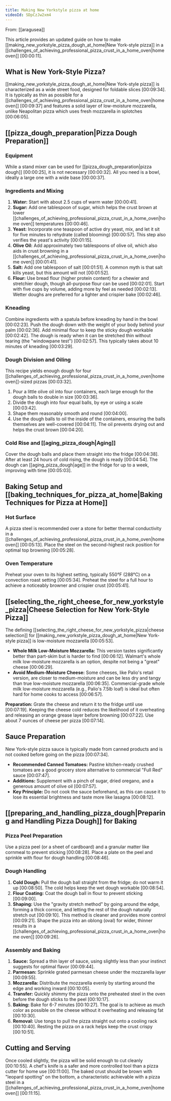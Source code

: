 ```yaml
---
title: Making New Yorkstyle pizza at home
videoId: SDpCzJw2xm4
---
```


From: [[aragusea]] <br/> 

This article provides an updated guide on how to make [[making_new_yorkstyle_pizza_dough_at_home|New York-style pizza]] in a [[challenges_of_achieving_professional_pizza_crust_in_a_home_oven|home oven]] <a class="yt-timestamp" data-t="00:00:11">[00:00:11]</a>.

## What is New York-Style Pizza?
[[making_new_yorkstyle_pizza_dough_at_home|New York-style pizza]] is characterized as a wide street food, designed for foldable slices <a class="yt-timestamp" data-t="00:09:34">[00:09:34]</a>. It is typically as thin as possible for a [[challenges_of_achieving_professional_pizza_crust_in_a_home_oven|home oven]] <a class="yt-timestamp" data-t="00:09:37">[00:09:37]</a> and features a solid layer of low-moisture mozzarella, unlike Neapolitan pizza which uses fresh mozzarella in splotches <a class="yt-timestamp" data-t="00:06:05">[00:06:05]</a>.

## [[pizza_dough_preparation|Pizza Dough Preparation]]

### Equipment
While a stand mixer can be used for [[pizza_dough_preparation|pizza dough]] <a class="yt-timestamp" data-t="00:00:25">[00:00:25]</a>, it is not necessary <a class="yt-timestamp" data-t="00:00:32">[00:00:32]</a>. All you need is a bowl, ideally a large one with a wide base <a class="yt-timestamp" data-t="00:00:37">[00:00:37]</a>.

### Ingredients and Mixing
1.  **Water:** Start with about 2.5 cups of warm water <a class="yt-timestamp" data-t="00:00:41">[00:00:41]</a>.
2.  **Sugar:** Add one tablespoon of sugar, which helps the crust brown at lower [[challenges_of_achieving_professional_pizza_crust_in_a_home_oven|home oven]] temperatures <a class="yt-timestamp" data-t="00:00:46">[00:00:46]</a>.
3.  **Yeast:** Incorporate one teaspoon of active dry yeast, mix, and let it sit for five minutes to rehydrate (called blooming) <a class="yt-timestamp" data-t="00:00:57">[00:00:57]</a>. This step also verifies the yeast's activity <a class="yt-timestamp" data-t="00:01:15">[00:01:15]</a>.
4.  **Olive Oil:** Add approximately two tablespoons of olive oil, which also aids in crust browning in a [[challenges_of_achieving_professional_pizza_crust_in_a_home_oven|home oven]] <a class="yt-timestamp" data-t="00:01:41">[00:01:41]</a>.
5.  **Salt:** Add one tablespoon of salt <a class="yt-timestamp" data-t="00:01:51">[00:01:51]</a>. A common myth is that salt kills yeast, but this amount will not <a class="yt-timestamp" data-t="00:01:52">[00:01:52]</a>.
6.  **Flour:** Use bread flour (higher protein content) for a chewier and stretchier dough, though all-purpose flour can be used <a class="yt-timestamp" data-t="00:02:01">[00:02:01]</a>. Start with five cups by volume, adding more by feel as needed <a class="yt-timestamp" data-t="00:02:13">[00:02:13]</a>. Wetter doughs are preferred for a lighter and crispier bake <a class="yt-timestamp" data-t="00:02:46">[00:02:46]</a>.

### Kneading
Combine ingredients with a spatula before kneading by hand in the bowl <a class="yt-timestamp" data-t="00:02:23">[00:02:23]</a>. Push the dough down with the weight of your body behind your palm <a class="yt-timestamp" data-t="00:02:36">[00:02:36]</a>. Add minimal flour to keep the sticky dough workable <a class="yt-timestamp" data-t="00:02:42">[00:02:42]</a>. The dough is ready when it can be stretched thin without tearing (the "windowpane test") <a class="yt-timestamp" data-t="00:02:57">[00:02:57]</a>. This typically takes about 10 minutes of kneading <a class="yt-timestamp" data-t="00:03:29">[00:03:29]</a>.

### Dough Division and Oiling
This recipe yields enough dough for four [[challenges_of_achieving_professional_pizza_crust_in_a_home_oven|home oven]]-sized pizzas <a class="yt-timestamp" data-t="00:03:32">[00:03:32]</a>.
1.  Pour a little olive oil into four containers, each large enough for the dough balls to double in size <a class="yt-timestamp" data-t="00:03:36">[00:03:36]</a>.
2.  Divide the dough into four equal balls, by eye or using a scale <a class="yt-timestamp" data-t="00:03:42">[00:03:42]</a>.
3.  Shape them reasonably smooth and round <a class="yt-timestamp" data-t="00:04:00">[00:04:00]</a>.
4.  Use the dough balls to oil the inside of the containers, ensuring the balls themselves are well-covered <a class="yt-timestamp" data-t="00:04:11">[00:04:11]</a>. The oil prevents drying out and helps the crust brown <a class="yt-timestamp" data-t="00:04:20">[00:04:20]</a>.

### Cold Rise and [[aging_pizza_dough|Aging]]
Cover the dough balls and place them straight into the fridge <a class="yt-timestamp" data-t="00:04:38">[00:04:38]</a>. After at least 24 hours of cold rising, the dough is ready <a class="yt-timestamp" data-t="00:04:54">[00:04:54]</a>. The dough can [[aging_pizza_dough|age]] in the fridge for up to a week, improving with time <a class="yt-timestamp" data-t="00:05:03">[00:05:03]</a>.

## Baking Setup and [[baking_techniques_for_pizza_at_home|Baking Techniques for Pizza at Home]]

### Hot Surface
A pizza steel is recommended over a stone for better thermal conductivity in a [[challenges_of_achieving_professional_pizza_crust_in_a_home_oven|home oven]] <a class="yt-timestamp" data-t="00:05:13">[00:05:13]</a>. Place the steel on the second-highest rack position for optimal top browning <a class="yt-timestamp" data-t="00:05:28">[00:05:28]</a>.

### Oven Temperature
Preheat your oven to its highest setting, typically 550°F (288°C) on a convection roast setting <a class="yt-timestamp" data-t="00:05:34">[00:05:34]</a>. Preheat the steel for a full hour to achieve a noticeably browner and crispier crust <a class="yt-timestamp" data-t="00:05:41">[00:05:41]</a>.

## [[selecting_the_right_cheese_for_new_yorkstyle_pizza|Cheese Selection for New York-Style Pizza]]

The defining [[selecting_the_right_cheese_for_new_yorkstyle_pizza|cheese selection]] for [[making_new_yorkstyle_pizza_dough_at_home|New York-style pizza]] is low-moisture mozzarella <a class="yt-timestamp" data-t="00:05:53">[00:05:53]</a>.
*   **Whole Milk Low-Moisture Mozzarella:** This version tastes significantly better than part-skim but is harder to find <a class="yt-timestamp" data-t="00:06:12">[00:06:12]</a>. Walmart's whole milk low-moisture mozzarella is an option, despite not being a "great" cheese <a class="yt-timestamp" data-t="00:06:29">[00:06:29]</a>.
*   **Avoid Medium-Moisture Cheese:** Some cheeses, like Palio's retail version, are closer to medium-moisture and can be less dry and tangy than true low-moisture mozzarella <a class="yt-timestamp" data-t="00:06:35">[00:06:35]</a>. Commercial-grade whole milk low-moisture mozzarella (e.g., Palio's 7.5lb loaf) is ideal but often hard for home cooks to access <a class="yt-timestamp" data-t="00:06:57">[00:06:57]</a>.

**Preparation:** Grate the cheese and return it to the fridge until use <a class="yt-timestamp" data-t="00:07:19">[00:07:19]</a>. Keeping the cheese cold reduces the likelihood of it overheating and releasing an orange grease layer before browning <a class="yt-timestamp" data-t="00:07:22">[00:07:22]</a>. Use about 7 ounces of cheese per pizza <a class="yt-timestamp" data-t="00:07:14">[00:07:14]</a>.

## Sauce Preparation

New York-style pizza sauce is typically made from canned products and is not cooked before going on the pizza <a class="yt-timestamp" data-t="00:07:34">[00:07:34]</a>.
*   **Recommended Canned Tomatoes:** Pastine kitchen-ready crushed tomatoes are a good grocery store alternative to commercial "Full Red" sauce <a class="yt-timestamp" data-t="00:07:47">[00:07:47]</a>.
*   **Additions:** Supplement with a pinch of sugar, dried oregano, and a generous amount of olive oil <a class="yt-timestamp" data-t="00:07:57">[00:07:57]</a>.
*   **Key Principle:** Do not cook the sauce beforehand, as this can cause it to lose its essential brightness and taste more like lasagna <a class="yt-timestamp" data-t="00:08:12">[00:08:12]</a>.

## [[preparing_and_handling_pizza_dough|Preparing and Handling Pizza Dough]] for Baking

### Pizza Peel Preparation
Use a pizza peel (or a sheet of cardboard) and a granular matter like cornmeal to prevent sticking <a class="yt-timestamp" data-t="00:08:28">[00:08:28]</a>. Place a plate on the peel and sprinkle with flour for dough handling <a class="yt-timestamp" data-t="00:08:46">[00:08:46]</a>.

### Dough Handling
1.  **Cold Dough:** Pull the dough ball straight from the fridge; do not warm it up <a class="yt-timestamp" data-t="00:08:50">[00:08:50]</a>. The cold helps keep the wet dough workable <a class="yt-timestamp" data-t="00:08:54">[00:08:54]</a>.
2.  **Flour Coating:** Coat the dough ball in flour to prevent sticking <a class="yt-timestamp" data-t="00:09:00">[00:09:00]</a>.
3.  **Shaping:** Use the "gravity stretch method" by going around the edge, forming a thick cornice, and letting the rest of the dough naturally stretch out <a class="yt-timestamp" data-t="00:09:10">[00:09:10]</a>. This method is cleaner and provides more control <a class="yt-timestamp" data-t="00:09:21">[00:09:21]</a>. Shape the pizza into an oblong (oval) for wider, thinner results in a [[challenges_of_achieving_professional_pizza_crust_in_a_home_oven|home oven]] <a class="yt-timestamp" data-t="00:09:26">[00:09:26]</a>.

### Assembly and Baking
1.  **Sauce:** Spread a thin layer of sauce, using slightly less than your instinct suggests for optimal flavor <a class="yt-timestamp" data-t="00:09:44">[00:09:44]</a>.
2.  **Parmesan:** Sprinkle grated parmesan cheese under the mozzarella layer <a class="yt-timestamp" data-t="00:09:55">[00:09:55]</a>.
3.  **Mozzarella:** Distribute the mozzarella evenly by starting around the edge and working inward <a class="yt-timestamp" data-t="00:10:05">[00:10:05]</a>.
4.  **Transfer:** Quickly shimmy the pizza onto the preheated steel in the oven before the dough sticks to the peel <a class="yt-timestamp" data-t="00:10:17">[00:10:17]</a>.
5.  **Baking:** Bake for 6-7 minutes <a class="yt-timestamp" data-t="00:10:27">[00:10:27]</a>. The goal is to achieve as much color as possible on the cheese without it overheating and releasing fat <a class="yt-timestamp" data-t="00:10:30">[00:10:30]</a>.
6.  **Removal:** Use tongs to pull the pizza straight out onto a cooling rack <a class="yt-timestamp" data-t="00:10:40">[00:10:40]</a>. Resting the pizza on a rack helps keep the crust crispy <a class="yt-timestamp" data-t="00:10:51">[00:10:51]</a>.

## Cutting and Serving

Once cooled slightly, the pizza will be solid enough to cut cleanly <a class="yt-timestamp" data-t="00:10:55">[00:10:55]</a>. A chef's knife is a safer and more controlled tool than a pizza cutter for home use <a class="yt-timestamp" data-t="00:11:00">[00:11:00]</a>. The baked crust should be brown with "leopard spotting" on the bottom, a characteristic achievable with a pizza steel in a [[challenges_of_achieving_professional_pizza_crust_in_a_home_oven|home oven]] <a class="yt-timestamp" data-t="00:11:15">[00:11:15]</a>.